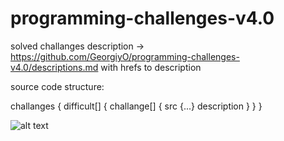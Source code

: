 # programming-challenges-v4.0

solved challanges description -> https://github.com/GeorgiyO/programming-challenges-v4.0/descriptions.md with hrefs to description

source code structure:

challanges {
  difficult[] {
    challange[] {
      src {...}
      description
    }
  }
}

![alt text](https://i.imgur.com/frF3nX9.jpg)

